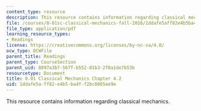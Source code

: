 ```yaml
---
content_type: resource
description: This resource contains information regarding classical mechanics.
file: /courses/8-01sc-classical-mechanics-fall-2016/1ddafe5aff82e4b5ba4ff2bc0865ee9e_MIT8_01F16_chapter4.2.pdf
file_type: application/pdf
learning_resource_types:
- Readings
license: https://creativecommons.org/licenses/by-nc-sa/4.0/
ocw_type: OCWFile
parent_title: Readings
parent_type: CourseSection
parent_uid: 8897a3b7-567f-b552-81b3-2f8a1de7b53b
resourcetype: Document
title: 8.01 Classical Mechanics Chapter 4.2
uid: 1ddafe5a-ff82-e4b5-ba4f-f2bc0865ee9e
---
```

This resource contains information regarding classical mechanics.